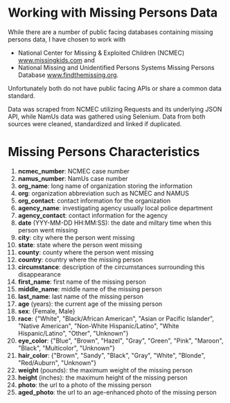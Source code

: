 Working with Missing Persons Data
=====

While there are a number of public facing databases containing missing persons data, I have chosen to work with 

- National Center for Missing & Exploited Children (NCMEC) www.missingkids.com and 
- National Missing and Unidentified Persons Systems Missing Persons Database www.findthemissing.org. 

Unfortunately both do not have public facing APIs or share a common data standard. 

Data was scraped from NCMEC utilizing Requests and its underlying JSON API, while NamUs data was gathered using Selenium. Data from both sources were cleaned, standardized and linked if duplicated.

Missing Persons Characteristics
=====

1. 	**ncmec_number**: NCMEC case number
2. 	**namus_number**: NamUs case number
3. 	**org_name**: long name of organization storing the information
4. 	**org**: organization abbreviation such as NCMEC and NAMUS
5. 	**org_contact**: contact information for the organization
6. 	**agency_name**: investigating agency usually local police department 
7. 	**agency_contact**: contact information for the agency
8. 	**date** (YYY-MM-DD HH:MM:SS): the date and miltary time when this person went missing
9. 	**city**: city where the person went missing
10. **state**: state where the person went missing
11.	**county**: county where the person went missing
12.	**country**: country where the missing person
13.	**circumstance**: description of the circumstances surrounding this disappearance
14.	**first_name**: first name of the missing person
15.	**middle_name**: middle name of the missing person
16.	**last_name**: last name of the missing person
17.	**age** (years): the current age of the missing person
18.	**sex**: {Female, Male}
19.	**race**: {"White", "Black/African American", "Asian or Pacific Islander", "Native American", "Non-White Hispanic/Latino", "White Hispanic/Latino", "Other", "Unknown"}
20.	**eye_color**: {"Blue", "Brown", "Hazel", "Gray", "Green", "Pink", "Maroon", "Black", "Multicolor", "Unknown"}
21.	**hair_color**: {"Brown", "Sandy", "Black", "Gray", "White", "Blonde", "Red/Auburn", "Unknown"}
22.	**weight** (pounds): the maximum weight of the missing person
23.	**height** (inches): the maximum height of the missing person
24.	**photo**: the url to a photo of the missing person
25.	**aged_photo**: the url to an age-enhanced photo of the missing person